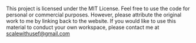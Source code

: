 This project is licensed under the MIT License. Feel free to use the code for personal or commercial purposes. However, please attribute the original work to me by linking back to the website. If you
would like to use this material to conduct your own workspace, please contact me
at scalewithusef@gmail.com
